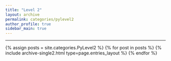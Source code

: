 ```yaml
---
title: "Level 2"
layout: archive
permalink: categories/pylevel2
author_profile: true
sidebar_main: true
---
```


<!-- 공백이 포함되어 있는 카테고리 이름의 경우 site.categories['a b c'] 이런식으로! -->

***

{% assign posts = site.categories.PyLevel2 %}
{% for post in posts %} {% include archive-single2.html type=page.entries_layout %} {% endfor %}